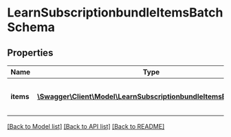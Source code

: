 # LearnSubscriptionbundleItemsBatchSchema

## Properties
Name | Type | Description | Notes
------------ | ------------- | ------------- | -------------
**items** | [**\Swagger\Client\Model\LearnSubscriptionbundleItemsBatchItems[]**](LearnSubscriptionbundleItemsBatchItems.md) | Subscription items to be added to bundles | 

[[Back to Model list]](../README.md#documentation-for-models) [[Back to API list]](../README.md#documentation-for-api-endpoints) [[Back to README]](../README.md)


